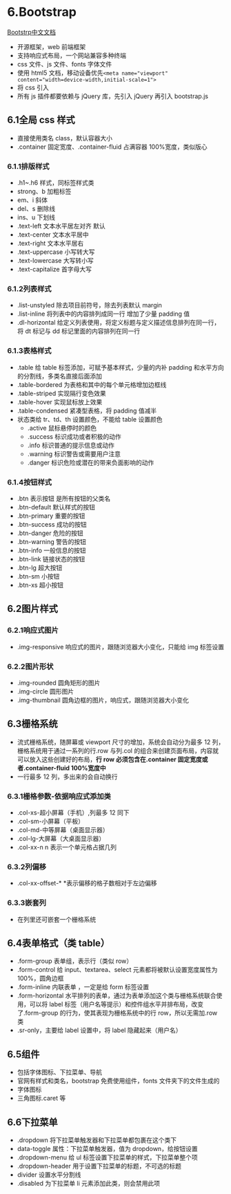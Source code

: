 # 6.Bootstrap

[Bootstrp中文文档](https://v3.bootcss.com/)

- 开源框架，web 前端框架
- 支持响应式布局，一个网站兼容多种终端
- css 文件、js 文件、fonts 字体文件
- 使用 html5 文档，移动设备优先`<meta name="viewport" content="width=device-width,initial-scale=1">`
- 将 css 引入
- 所有 js 插件都要依赖与 jQuery 库，先引入 jQuery 再引入 bootstrap.js

## 6.1全局 css 样式

- 直接使用类名 class，默认容器大小
- .container 固定宽度、.container-fluid 占满容器 100%宽度，类似版心

### 6.1.1排版样式

- .h1~.h6 样式，同标签样式类
- strong、b 加粗标签
- em、i 斜体
- del、s 删除线
- ins、u 下划线
- .text-left 文本水平居左对齐 默认
- .text-center 文本水平居中
- .text-right 文本水平居右
- .text-uppercase 小写转大写
- .text-lowercase 大写转小写
- .text-capitalize 首字母大写

### 6.1.2列表样式

- .list-unstyled 除去项目前符号，除去列表默认 margin
- .list-inline 将列表中的内容排列成同一行 增加了少量 padding 值
- .dl-horizontal 给定义列表使用，将定义标题与定义描述信息排列在同一行，将 dt 标记与 dd 标记里面的内容排列在同一行

### 6.1.3表格样式

- .table 给 table 标签添加，可赋予基本样式，少量的内补 padding 和水平方向的分割线，多类名直接后面添加
- .table-bordered 为表格和其中的每个单元格增加边框线
- .table-striped 实现隔行变色效果
- .table-hover 实现鼠标放上效果
- .table-condensed 紧凑型表格，将 padding 值减半
- 状态类给 tr、td、th 设置颜色，不能给 table 设置颜色
  - .active 鼠标悬停时的颜色
  - .success 标识成功或者积极的动作
  - .info 标识普通的提示信息或动作
  - .warning 标识警告或需要用户注意
  - .danger 标识危险或潜在的带来负面影响的动作

### 6.1.4按钮样式

- .btn 表示按钮 是所有按钮的父类名
- .btn-default 默认样式的按钮
- .btn-primary 重要的按钮
- .btn-success 成功的按钮
- .btn-danger 危险的按钮
- .btn-warning 警告的按钮
- .btn-info 一般信息的按钮
- .btn-link 链接状态的按钮
- .btn-lg 超大按钮
- .btn-sm 小按钮
- .btn-xs 超小按钮

## 6.2图片样式

### 6.2.1响应式图片

- .img-responsive 响应式的图片，跟随浏览器大小变化，只能给 img 标签设置

### 6.2.2图片形状

- .img-rounded 圆角矩形的图片
- .img-circle 圆形图片
- .img-thumbnail 圆角边框的图片，响应式，跟随浏览器大小变化

## 6.3栅格系统

- 流式栅格系统，随屏幕或 viewport 尺寸的增加，系统会自动分为最多 12 列，栅格系统用于通过一系列的行.row 与列.col 的组合来创建页面布局，内容就可以放入这些创建好的布局，**行 row 必须包含在.container 固定宽度或者.container-fluid 100%宽度中**
- 一行最多 12 列，多出来的会自动换行

### 6.3.1栅格参数-依据响应式添加类

- .col-xs-超小屏幕（手机）,列最多 12 同下
- .col-sm-小屏幕（平板）
- .col-md-中等屏幕（桌面显示器）
- .col-lg-大屏幕（大桌面显示器）
- .col-xx-n n 表示一个单元格占据几列

### 6.3.2列偏移

- .col-xx-offset-\* \*表示偏移的格子数相对于左边偏移

### 6.3.3嵌套列

- 在列里还可嵌套一个栅格系统

## 6.4表单格式（类 table）

- .form-group 表单组，表示行（类似 row）
- .form-control 给 input、textarea、select 元素都将被默认设置宽度属性为 100%，圆角边框
- .form-inline 内联表单 ，一定是给 form 标签设置
- .form-horizontal 水平排列的表单，通过为表单添加这个类与栅格系统联合使用，可以将 label 标签（用户名等提示）和控件组水平并排布局，改变了.form-group 的行为，使其表现为栅格系统中的行 row，所以无需加.row 类
- .sr-only，主要给 label 设置中，将 label 隐藏起来（用户名）

## 6.5组件

- 包括字体图标、下拉菜单、导航
- 官网有样式和类名，bootstrap 免费使用组件，fonts 文件夹下的文件生成的
- 字体图标
- 三角图标.caret 等

## 6.6下拉菜单

- .dropdown 将下拉菜单触发器和下拉菜单都包裹在这个类下
- data-toggle 属性：下拉菜单触发器，值为 dropdown，给按钮设置
- .dropdown-menu 给 ul 标签设置下拉菜单的样式，下拉菜单整个项
- .dropdown-header 用于设置下拉菜单的标题，不可选的标题
- divider 设置水平分割线
- .disabled 为下拉菜单 li 元素添加此类，则会禁用此项
